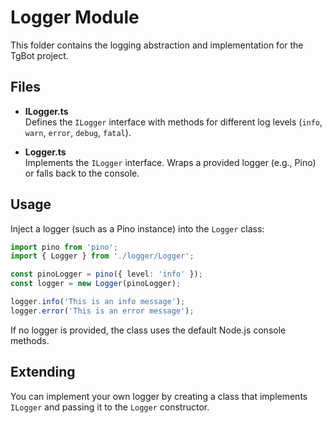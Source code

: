 # Logger Module

This folder contains the logging abstraction and implementation for the TgBot project.

## Files

- **ILogger.ts**  
  Defines the `ILogger` interface with methods for different log levels (`info`, `warn`, `error`, `debug`, `fatal`).

- **Logger.ts**  
  Implements the `ILogger` interface. Wraps a provided logger (e.g., Pino) or falls back to the console.

## Usage

Inject a logger (such as a Pino instance) into the `Logger` class:

```typescript
import pino from 'pino';
import { Logger } from './logger/Logger';

const pinoLogger = pino({ level: 'info' });
const logger = new Logger(pinoLogger);

logger.info('This is an info message');
logger.error('This is an error message');
```

If no logger is provided, the class uses the default Node.js console methods.

## Extending

You can implement your own logger by creating a class that implements `ILogger` and passing it to the `Logger` constructor.
